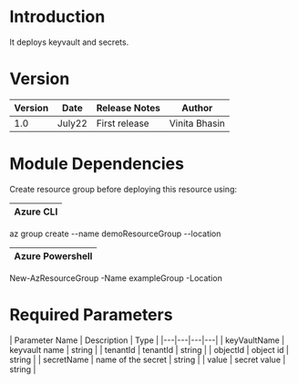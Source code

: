 # Introduction 
It deploys keyvault and secrets.

# Version
| Version | Date | Release Notes | Author |
|---|---|---|---|
| 1.0 | July22 | First release | Vinita Bhasin |

# Module Dependencies
Create resource group before deploying this resource using:

| Azure CLI |
|---|
az group create --name demoResourceGroup --location <region>

| Azure Powershell |
|---|
New-AzResourceGroup -Name exampleGroup -Location <region>

# Required Parameters 
| Parameter Name | Description | Type | 
|---|---|---|---|
| keyVaultName | keyvault name | string |
| tenantId | tenantId  | string |
| objectId | object id | string |
| secretName | name of the secret | string |
| value | secret value | string |
